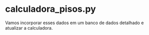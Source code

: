 # calculadora_pisos.py
Vamos incorporar esses dados em um banco de dados detalhado e atualizar a calculadora.
